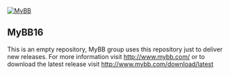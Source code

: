 [![MyBB](https://raw.github.com/mybb/mybb/feature/images/logo.png "MyBB")](http://mybb.com "MyBB")
## MyBB16
This is an empty repository, MyBB group uses this repository just to deliver new releases.
For more information visit http://www.mybb.com/ or to download the latest release visit http://www.mybb.com/download/latest
